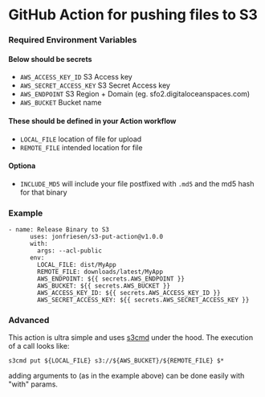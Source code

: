 # GitHub Action for pushing files to S3


### Required Environment Variables
#### Below should be secrets
- `AWS_ACCESS_KEY_ID` S3 Access key
- `AWS_SECRET_ACCESS_KEY` S3 Secret Access key
- `AWS_ENDPOINT` S3 Region + Domain (eg. sfo2.digitaloceanspaces.com)
- `AWS_BUCKET` Bucket name
#### These should be defined in your Action workflow
- `LOCAL_FILE` location of file for upload
- `REMOTE_FILE` intended location for file
#### Optiona
- `INCLUDE_MD5` will include your file postfixed with `.md5` and the md5 hash for that binary

### Example

```
- name: Release Binary to S3
      uses: jonfriesen/s3-put-action@v1.0.0
      with:
        args: --acl-public
      env:
        LOCAL_FILE: dist/MyApp
        REMOTE_FILE: downloads/latest/MyApp
        AWS_ENDPOINT: ${{ secrets.AWS_ENDPOINT }}
        AWS_BUCKET: ${{ secrets.AWS_BUCKET }}
        AWS_ACCESS_KEY_ID: ${{ secrets.AWS_ACCESS_KEY_ID }}
        AWS_SECRET_ACCESS_KEY: ${{ secrets.AWS_SECRET_ACCESS_KEY }}
```

### Advanced
This action is ultra simple and uses [s3cmd](https://github.com/s3tools/s3cmd) under the hood. The execution of a call looks like:

```
s3cmd put ${LOCAL_FILE} s3://${AWS_BUCKET}/${REMOTE_FILE} $*
```

adding arguments to (as in the example above) can be done easily with "with" params. 